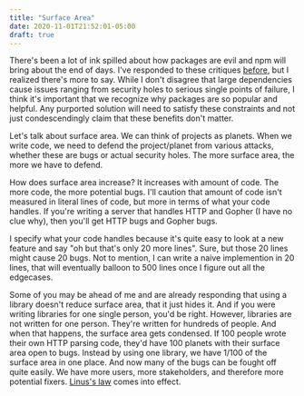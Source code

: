 ```yaml
---
title: "Surface Area"
date: 2020-11-01T21:52:01-05:00
draft: true
---
```


There's been a lot of ink spilled about how packages are evil and npm
will bring about the end of days. I've responded to these critiques
[before](https://horriblyunderqualified.com/posts/we-get-it/), but I
realized there's more to say. While I don't disagree that large
dependencies cause issues ranging from security holes to serious
single points of failure, I think it's important that we recognize why
packages are so popular and helpful. Any purported solution will need
to satisfy these constraints and not just condescendingly claim that
these benefits don't matter.

Let's talk about surface area. We can think of projects as
planets. When we write code, we need to defend the project/planet from
various attacks, whether these are bugs or actual security
holes. The more surface area, the more we have to defend.

How does surface area increase? It increases with amount of code. The
more code, the more potential bugs. I'll caution that amount of code
isn't measured in literal lines of code, but more in terms of what
your code handles. If you're writing a server that handles HTTP and
Gopher (I have no clue why), then you'll get HTTP bugs and Gopher
bugs.

I specify what your code handles because it's quite easy to look at a
new feature and say "oh but that's only 20 more lines". Sure, but
those 20 lines might cause 20 bugs. Not to mention, I can write a
naive implemention in 20 lines, that will eventually balloon to 500
lines once I figure out all the edgecases.

Some of you may be ahead of me and are already responding that using a
library doesn't reduce surface area, that it just hides it. And if you
were writing libraries for one single person, you'd be right. However,
libraries are not written for one person. They're written for hundreds
of people. And when that happens, the surface area gets condensed. If
100 people wrote their own HTTP parsing code, they'd have 100 planets
with their surface area open to bugs. Instead by using one library, we
have 1/100 of the surface area in one place. And now many of the bugs
can be fought off quite easily. We have more users, more stakeholders,
and therefore more potential fixers. [Linus's
law](https://en.wikipedia.org/wiki/Linus%27s_law) comes into effect.


